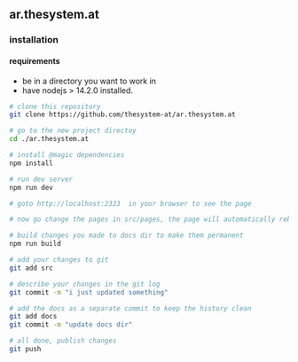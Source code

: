 ## ar.thesystem.at

### installation

#### requirements

* be in a directory you want to work in
* have nodejs > 14.2.0 installed.

```bash
# clone this repository
git clone https://github.com/thesystem-at/ar.thesystem.at

# go to the new project directoy
cd ./ar.thesystem.at

# install @magic dependencies
npm install

# run dev server
npm run dev

# goto http://localhost:2323  in your browser to see the page

# now go change the pages in src/pages, the page will automatically rebuild.

# build changes you made to docs dir to make them permanent
npm run build

# add your changes to git
git add src

# describe your changes in the git log
git commit -m "i just updated something"

# add the docs as a separate commit to keep the history clean
git add docs
git commit -m "update docs dir"

# all done, publish changes
git push

```
